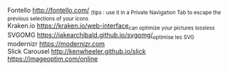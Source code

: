 Fontello http://fontello.com/ <sub>(tips : use it in a Private Navigation Tab to escape the previous selections of your icons</sub><br/>
Kraken.io https://kraken.io/web-interface<sub>can optimize your pictures lossless</sub><br/>
SVGOMG https://jakearchibald.github.io/svgomg/<sub>optimise les SVG</sub><br/>
modernizr https://modernizr.com<br/>
Slick Carousel http://kenwheeler.github.io/slick<br/>
https://imageoptim.com/online<br/>
